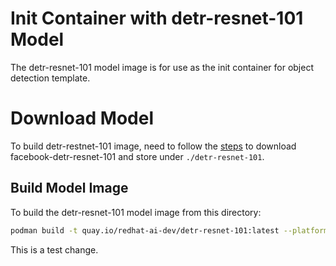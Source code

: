 # Init Container with detr-resnet-101 Model 

The detr-resnet-101 model image is for use as the init container for object detection template.


# Download Model

To build detr-restnet-101 image, need to follow the [steps](https://github.com/containers/ai-lab-recipes/blob/main/models/README.md) to download facebook-detr-resnet-101 and store under `./detr-resnet-101`.

## Build Model Image

To build the detr-resnet-101 model image from this directory:

```bash
podman build -t quay.io/redhat-ai-dev/detr-resnet-101:latest --platform=linux/amd64 -f ./Containerfile
```

This is a test change.
